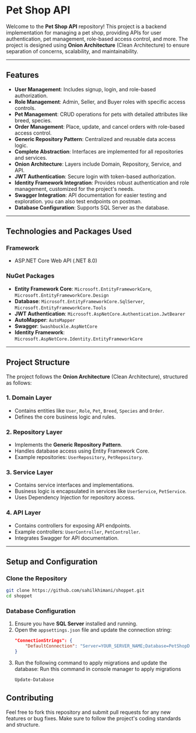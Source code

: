 # Pet Shop API

Welcome to the **Pet Shop API** repository! This project is a backend implementation for managing a pet shop, providing APIs for user authentication, pet management, role-based access control, and more. The project is designed using **Onion Architecture** (Clean Architecture) to ensure separation of concerns, scalability, and maintainability.

---

## **Features**
- **User Management**: Includes signup, login, and role-based authorization.
- **Role Management**: Admin, Seller, and Buyer roles with specific access controls.
- **Pet Management**: CRUD operations for pets with detailed attributes like breed, species.
- **Order Management**: Place, update, and cancel orders with role-based access control.
- **Generic Repository Pattern**: Centralized and reusable data access logic.
- **Complete Abstraction**: Interfaces are implemented for all repositories and services.
- **Onion Architecture**: Layers include Domain, Repository, Service, and API.
- **JWT Authentication**: Secure login with token-based authorization.
- **Identity Framework Integration**: Provides robust authentication and role management, customized for the project's needs.
- **Swagger Integration**: API documentation for easier testing and exploration. you can also test endpoints on postman.
- **Database Configuration**: Supports SQL Server as the database.

---

## **Technologies and Packages Used**
### **Framework**
- ASP.NET Core Web API (.NET 8.0)

### **NuGet Packages**
- **Entity Framework Core**: `Microsoft.EntityFrameworkCore`, `Microsoft.EntityFrameworkCore.Design`
- **Database**: `Microsoft.EntityFrameworkCore.SqlServer`, `Microsoft.EntityFrameworkCore.Tools`
- **JWT Authentication**: `Microsoft.AspNetCore.Authentication.JwtBearer`
- **AutoMapper**: `AutoMapper`
- **Swagger**: `Swashbuckle.AspNetCore`
- **Identity Framework**: `Microsoft.AspNetCore.Identity.EntityFrameworkCore`
---

## **Project Structure**
The project follows the **Onion Architecture** (Clean Architecture), structured as follows:

### **1. Domain Layer**
- Contains entities like `User`, `Role`, `Pet`, `Breed`, `Species` and `Order`.
- Defines the core business logic and rules.

### **2. Repository Layer**
- Implements the **Generic Repository Pattern**.
- Handles database access using Entity Framework Core.
- Example repositories: `UserRepository`, `PetRepository`.

### **3. Service Layer**
- Contains service interfaces and implementations.
- Business logic is encapsulated in services like `UserService`, `PetService`.
- Uses Dependency Injection for repository access.

### **4. API Layer**
- Contains controllers for exposing API endpoints.
- Example controllers: `UserController`, `PetController`.
- Integrates Swagger for API documentation.

---

## **Setup and Configuration**

### **Clone the Repository**
```bash
git clone https://github.com/sahilkhimani/shoppet.git
cd shoppet
```

### **Database Configuration**
1. Ensure you have **SQL Server** installed and running.
2. Open the `appsettings.json` file and update the connection string:
   ```json
   "ConnectionStrings": {
       "DefaultConnection": "Server=YOUR_SERVER_NAME;Database=PetShopDB;Trusted_Connection=True;"
   }
   ```
3. Run the following command to apply migrations and update the database:
   Run this command in console manager to apply migrations
   ```bash
   Update-Database
   ```

## **Contributing**
Feel free to fork this repository and submit pull requests for any new features or bug fixes. Make sure to follow the project's coding standards and structure.

